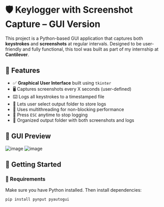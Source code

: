 # 🛡️ Keylogger with Screenshot Capture – GUI Version

This project is a Python-based GUI application that captures both **keystrokes** and **screenshots** at regular intervals. Designed to be user-friendly and fully functional, this tool was built as part of my internship at **Cantilever**.


## 🎯 Features

- ✅ **Graphical User Interface** built using `tkinter`
- 🖥️ Captures screenshots every X seconds (user-defined)
- ⌨️ Logs all keystrokes to a timestamped file
- 📂 Lets user select output folder to store logs
- 🧵 Uses multithreading for non-blocking performance
- 🛑 Press `ESC` anytime to stop logging
- 📁 Organized output folder with both screenshots and logs


## 📸 GUI Preview

![image](https://github.com/user-attachments/assets/b77f3bd1-36f2-44c0-9be8-831f902b91e7)
![image](https://github.com/user-attachments/assets/20e57aca-7831-476b-b62c-ac42c26cc41e)



## 🚀 Getting Started

### 🔧 Requirements

Make sure you have Python installed. Then install dependencies:

```bash
pip install pynput pyautogui
